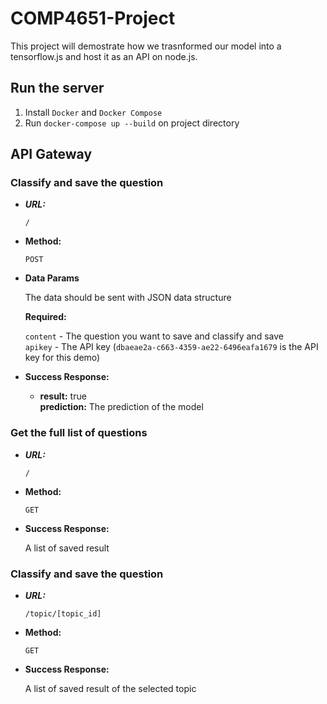 # COMP4651-Project
This project will demostrate how we trasnformed our model into a tensorflow.js and host it as an API on node.js.

## Run the server

1. Install `Docker` and `Docker Compose`
2. Run `docker-compose up --build` on project directory

## API Gateway

### Classify and save the question

* ***URL:***

  `/`

* **Method:**

  `POST`
  
* **Data Params**

  The data should be sent with JSON data structure
  
  **Required:**
  
   `content` - The question you want to save and classify and save<br/>
   `apikey` - The API key (`dbaeae2a-c663-4359-ae22-6496eafa1679` is the API key for this demo)

* **Success Response:**

  * **result:** true <br />
    **prediction:** The prediction of the model

### Get the full list of questions

* ***URL:***

  `/`

* **Method:**

  `GET`
  
* **Success Response:**

  A list of saved result
  
### Classify and save the question

* ***URL:***

  `/topic/[topic_id]`

* **Method:**

  `GET`

* **Success Response:**

  A list of saved result of the selected topic
